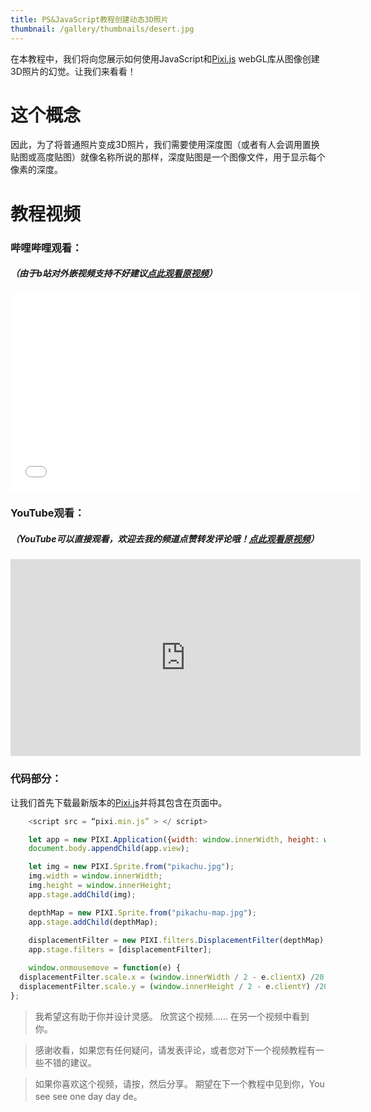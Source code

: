 ```yaml
---
title: PS&JavaScript教程创建动态3D照片
thumbnail: /gallery/thumbnails/desert.jpg
---
```

在本教程中，我们将向您展示如何使用JavaScript和[Pixi.js](https://www.pixijs.com/ "Pixi.js") webGL库从图像创建3D照片的幻觉。让我们来看看！

<!-- more -->

# **这个概念**
因此，为了将普通照片变成3D照片，我们需要使用深度图（或者有人会调用置换贴图或高度贴图）就像名称所说的那样，深度贴图是一个图像文件，用于显示每个像素的深度。
# 教程视频
### 哔哩哔哩观看：
##### （由于b站对外嵌视频支持不好建议[点此观看原视频](https://www.bilibili.com/video/av55355837/ "点此观看原视频")）
<iframe width="560" height="315" src="//player.bilibili.com/player.html?aid=55355837&cid=96792753&page=1" scrolling="no" border="0" frameborder="no" framespacing="0" allowfullscreen="true"> </iframe>

### YouTube观看：
##### （YouTube可以直接观看，欢迎去我的频道点赞转发评论哦！[点此观看原视频](https://www.bilibili.com/video/av55355837/ "点此观看原视频")）
<iframe width="560" height="315" src="https://www.youtube.com/embed/PGepIYuQu7U" frameborder="0" allow="accelerometer; autoplay; encrypted-media; gyroscope; picture-in-picture" allowfullscreen></iframe>

### 代码部分：
让我们首先下载最新版本的[Pixi.js](https://www.pixijs.com/ "Pixi.js")并将其包含在页面中。

```javascript
	<script src = “pixi.min.js” > </ script>

	let app = new PIXI.Application({width: window.innerWidth, height: window.innerHeight});
	document.body.appendChild(app.view);

	let img = new PIXI.Sprite.from("pikachu.jpg");
	img.width = window.innerWidth;
	img.height = window.innerHeight;
	app.stage.addChild(img);

	depthMap = new PIXI.Sprite.from("pikachu-map.jpg");
	app.stage.addChild(depthMap);
        
	displacementFilter = new PIXI.filters.DisplacementFilter(depthMap);
	app.stage.filters = [displacementFilter];

	window.onmousemove = function(e) {
  displacementFilter.scale.x = (window.innerWidth / 2 - e.clientX) /20;
  displacementFilter.scale.y = (window.innerHeight / 2 - e.clientY) /20;
};

```

> 我希望这有助于你并设计灵感。
欣赏这个视频......
在另一个视频中看到你。

> 感谢收看，如果您有任何疑问，请发表评论，或者您对下一个视频教程有一些不错的建议。

> 如果你喜欢这个视频，请按，然后分享。
期望在下一个教程中见到你，You see see one day day de。
